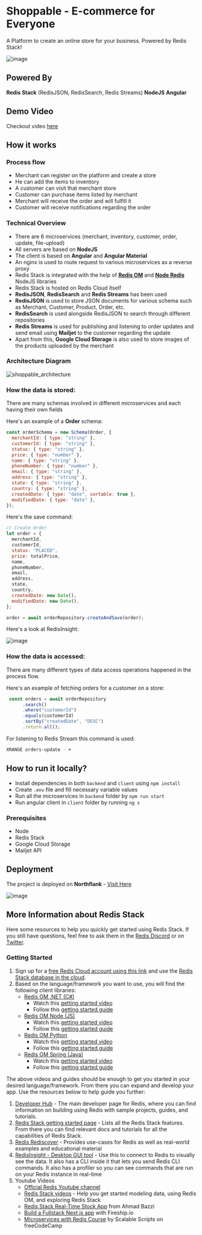 # Shoppable - E-commerce for Everyone

A Platform to create an online store for your business. 
Powered by Redis Stack!

![image](https://user-images.githubusercontent.com/12975481/187288703-1ff8c94f-75d7-4547-b86d-f01959a9511f.png)

## Powered By

**Redis Stack** (RedisJSON, RedisSearch, Redis Streams)
**NodeJS**
**Angular**

## Demo Video
Checkout video [here](https://youtu.be/sxY6KHoRkn8)

## How it works

### Process flow

- Merchant can register on the platform and create a store
- He can add the items to inventory
- A customer can visit that merchant store
- Customer can purchase items listed by merchant
- Merchant will receive the order and will fulfill it
- Customer will receive notifications regarding the order

### Technical Overview

- There are 6 microservices (merchant, inventory, customer, order, update, file-upload)
- All servers are based on **NodeJS**
- The client is based on **Angular** and **Angular Material**
- An nginx is used to route request to various microservices as a reverse proxy
- Redis Stack is integrated with the help of **[Redis OM](https://github.com/redis/redis-om-node)** and **[Node Redis](https://github.com/redis/node-redis)** NodeJS libraries
- Redis Stack is hosted on Redis Cloud itself
- **RedisJSON**, **RedisSearch** and **Redis Streams** has been used
- **RedisJSON** is used to store JSON documents for various schema such as Merchant, Customer, Product, Order, etc.
- **RedisSearch** is used alongside RedisJSON to search through different repositories
- **Redis Streams** is used for publishing and listening to order updates and send email using **Mailjet** to the customer regarding the update
- Apart from this, **Google Cloud Storage** is also used to store images of the products uploaded by the merchant

### Architecture Diagram

![shoppable_architecture](https://user-images.githubusercontent.com/12975481/187291224-8f99a51d-ca8b-4f3c-b312-b051ebcf636c.png)

### How the data is stored:

There are many schemas involved in different microservices and each having their own fields

Here's an example of a **Order** schema:
```javascript
const orderSchema = new Schema(Order, {
  merchantId: { type: "string" },
  customerId: { type: "string" },
  status: { type: "string" },
  price: { type: "number" },
  name: { type: "string" },
  phoneNumber: { type: "number" },
  email: { type: "string" },
  address: { type: "string" },
  state: { type: "string" },
  country: { type: "string" },
  createdDate: { type: "date", sortable: true },
  modifiedDate: { type: "date" },
});
```

Here's the save command:

```javascript
// Create Order
let order = {
  merchantId,
  customerId,
  status: "PLACED",
  price: totalPrice,
  name,
  phoneNumber,
  email,
  address,
  state,
  country,
  createdDate: new Date(),
  modifiedDate: new Date(),
};

order = await orderRepository.createAndSave(order);
```

Here's a look at RedisInsight:

![image](https://user-images.githubusercontent.com/12975481/187294325-96845300-3795-4c1c-8368-d260adea74c2.png)

### How the data is accessed:

There are many different types of data access operations happened in the process flow.

Here's an example of fetching orders for a customer on a store:
```javascript
 const orders = await orderRepository
      .search()
      .where("customerId")
      .equals(customerId)
      .sortBy("createdDate", "DESC")
      .return.all();
```

For listening to Redis Stream this command is used:

```sh
XRANGE orders-update - +
```

## How to run it locally?

- Install dependencies in both `backend` and `client` using `npm install`
- Create `.env` file and fill necessary variable values
- Run all the microservices in `backend` folder by `npm run start`
- Run angular client in `client` folder by running `ng s`

### Prerequisites

- Node
- Redis Stack
- Google Cloud Storage
- Mailjet API

## Deployment

The project is deployed on **Northflank** - [Visit Here](https://shoppable.amitwani.dev)

![image](https://user-images.githubusercontent.com/12975481/187292974-b755f9da-2b9a-4212-a035-a90b55f218fa.png)

## More Information about Redis Stack

Here some resources to help you quickly get started using Redis Stack. If you still have questions, feel free to ask them in the [Redis Discord](https://discord.gg/redis) or on [Twitter](https://twitter.com/redisinc).

### Getting Started

1. Sign up for a [free Redis Cloud account using this link](https://redis.info/try-free-dev-to) and use the [Redis Stack database in the cloud](https://developer.redis.com/create/rediscloud).
1. Based on the language/framework you want to use, you will find the following client libraries:
    - [Redis OM .NET (C#)](https://github.com/redis/redis-om-dotnet)
        - Watch this [getting started video](https://www.youtube.com/watch?v=ZHPXKrJCYNA)
        - Follow this [getting started guide](https://redis.io/docs/stack/get-started/tutorials/stack-dotnet/)
    - [Redis OM Node (JS)](https://github.com/redis/redis-om-node)
        - Watch this [getting started video](https://www.youtube.com/watch?v=KUfufrwpBkM)
        - Follow this [getting started guide](https://redis.io/docs/stack/get-started/tutorials/stack-node/)
    - [Redis OM Python](https://github.com/redis/redis-om-python)
        - Watch this [getting started video](https://www.youtube.com/watch?v=PPT1FElAS84)
        - Follow this [getting started guide](https://redis.io/docs/stack/get-started/tutorials/stack-python/)
    - [Redis OM Spring (Java)](https://github.com/redis/redis-om-spring)
        - Watch this [getting started video](https://www.youtube.com/watch?v=YhQX8pHy3hk)
        - Follow this [getting started guide](https://redis.io/docs/stack/get-started/tutorials/stack-spring/)

The above videos and guides should be enough to get you started in your desired language/framework. From there you can expand and develop your app. Use the resources below to help guide you further:

1. [Developer Hub](https://redis.info/devhub) - The main developer page for Redis, where you can find information on building using Redis with sample projects, guides, and tutorials.
1. [Redis Stack getting started page](https://redis.io/docs/stack/) - Lists all the Redis Stack features. From there you can find relevant docs and tutorials for all the capabilities of Redis Stack.
1. [Redis Rediscover](https://redis.com/rediscover/) - Provides use-cases for Redis as well as real-world examples and educational material
1. [RedisInsight - Desktop GUI tool](https://redis.info/redisinsight) - Use this to connect to Redis to visually see the data. It also has a CLI inside it that lets you send Redis CLI commands. It also has a profiler so you can see commands that are run on your Redis instance in real-time
1. Youtube Videos
    - [Official Redis Youtube channel](https://redis.info/youtube)
    - [Redis Stack videos](https://www.youtube.com/watch?v=LaiQFZ5bXaM&list=PL83Wfqi-zYZFIQyTMUU6X7rPW2kVV-Ppb) - Help you get started modeling data, using Redis OM, and exploring Redis Stack
    - [Redis Stack Real-Time Stock App](https://www.youtube.com/watch?v=mUNFvyrsl8Q) from Ahmad Bazzi
    - [Build a Fullstack Next.js app](https://www.youtube.com/watch?v=DOIWQddRD5M) with Fireship.io
    - [Microservices with Redis Course](https://www.youtube.com/watch?v=Cy9fAvsXGZA) by Scalable Scripts on freeCodeCamp
